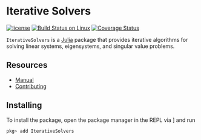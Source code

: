 # Iterative Solvers

[![license](https://img.shields.io/github/license/mashape/apistatus.svg?maxAge=2592000)](https://github.com/JuliaMath/IterativeSolvers.jl/blob/master/LICENSE)
[![Build Status on Linux](https://travis-ci.org/JuliaMath/IterativeSolvers.jl.svg?branch=master)](https://travis-ci.org/JuliaMath/IterativeSolvers.jl)
[![Coverage Status](https://coveralls.io/repos/JuliaMath/IterativeSolvers.jl/badge.svg?branch=master&service=github)](https://coveralls.io/github/JuliaMath/IterativeSolvers.jl?branch=master)

`IterativeSolvers` is a [Julia](http://julialang.org) package that provides iterative algorithms for solving linear systems, eigensystems, and singular value problems.

## Resources

- [Manual](https://JuliaMath.github.io/IterativeSolvers.jl/latest/)
- [Contributing](https://juliamath.github.io/IterativeSolvers.jl/latest/about/CONTRIBUTING)

## Installing

To install the package, open the package manager in the REPL via ] and run

```julia
pkg> add IterativeSolvers
```
